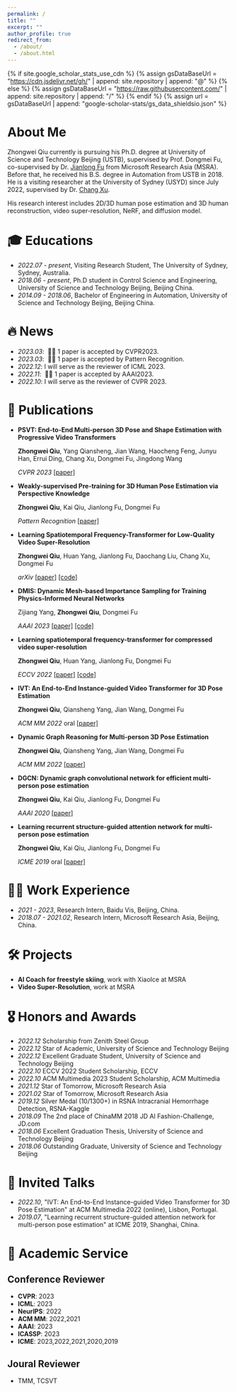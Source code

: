 ```yaml
---
permalink: /
title: ""
excerpt: ""
author_profile: true
redirect_from: 
  - /about/
  - /about.html
---
```


{% if site.google_scholar_stats_use_cdn %}
{% assign gsDataBaseUrl = "https://cdn.jsdelivr.net/gh/" | append: site.repository | append: "@" %}
{% else %}
{% assign gsDataBaseUrl = "https://raw.githubusercontent.com/" | append: site.repository | append: "/" %}
{% endif %}
{% assign url = gsDataBaseUrl | append: "google-scholar-stats/gs_data_shieldsio.json" %}

<span class='anchor' id='about-me'></span>

# About Me
Zhongwei Qiu currently is pursuing his Ph.D. degree at University of Science and Technology Beijing (USTB), supervised by Prof. Dongmei Fu, co-supervised by Dr. [Jianlong Fu](https://jianlong-fu.github.io/) from Microsoft Research Asia (MSRA). Before that, he received his B.S. degree in Automation from USTB in 2018. He is a visiting researcher at the University of Sydney (USYD) since July 2022, supervised by Dr. [Chang Xu](http://changxu.xyz/).

His research interest includes 2D/3D human pose estimation and 3D human reconstruction, video super-resolution, NeRF, and diffusion model.

# 🎓︎ Educations
- *2022.07 - present*, Visiting Research Student, The University of Sydney, Sydney, Australia.
- *2018.06 - present*, Ph.D student in Control Science and Engineering, University of Science and Technology Beijing, Beijing China. 
- *2014.09 - 2018.06*, Bachelor of Engineering in Automation, University of Science and Technology Beijing, Beijing China. 

# 🔥 News
- *2023.03*: &nbsp;🎉🎉 1 paper is accepted by CVPR2023. 
- *2023.03*: &nbsp;🎉🎉 1 paper is accepted by Pattern Recognition. 
- *2022.12*: I will serve as the reviewer of ICML 2023.
- *2022.11*: &nbsp;🎉🎉 1 paper is accepted by AAAI2023. 
- *2022.10*: I will serve as the reviewer of CVPR 2023.

# 📝 Publications 
- **PSVT: End-to-End Multi-person 3D Pose and Shape Estimation with Progressive Video Transformers**
  
  **Zhongwei Qiu**, Yang Qiansheng, Jian Wang, Haocheng Feng, Junyu Han, Errui Ding, Chang Xu, Dongmei Fu, Jingdong Wang
  
  *CVPR 2023* [[paper]](https://arxiv.org/abs/2303.09187)
  
- **Weakly-supervised Pre-training for 3D Human Pose Estimation via Perspective Knowledge**
  
  **Zhongwei Qiu**, Kai Qiu, Jianlong Fu, Dongmei Fu
  
  *Pattern Recognition* [[paper]](https://www.sciencedirect.com/science/article/pii/S0031320323001978)
  
- **Learning Spatiotemporal Frequency-Transformer for Low-Quality Video Super-Resolution**
  
  **Zhongwei Qiu**, Huan Yang, Jianlong Fu, Daochang Liu, Chang Xu, Dongmei Fu
  
  *arXiv* [[paper]](https://arxiv.org/abs/2212.14046) [[code]](https://github.com/researchmm/FTVSR)

- **DMIS: Dynamic Mesh-based Importance Sampling for Training Physics-Informed Neural Networks**
  
  Zijiang Yang, **Zhongwei Qiu**, Dongmei Fu
  
  *AAAI 2023* [[paper]](https://arxiv.org/abs/2211.13944) [[code]](https://github.com/MatrixBrain/DMIS)
  
- **Learning spatiotemporal frequency-transformer for compressed video super-resolution**
  
  **Zhongwei Qiu**, Huan Yang, Jianlong Fu, Dongmei Fu
  
  *ECCV 2022* [[paper]](https://www.ecva.net/papers/eccv_2022/papers_ECCV/papers/136780252.pdf) [[code]](https://github.com/researchmm/FTVSR)
  
- **IVT: An End-to-End Instance-guided Video Transformer for 3D Pose Estimation**
  
  **Zhongwei Qiu**, Qiansheng Yang, Jian Wang, Dongmei Fu
  
  *ACM MM 2022* oral [[paper]](https://dl.acm.org/doi/abs/10.1145/3503161.3547871)

- **Dynamic Graph Reasoning for Multi-person 3D Pose Estimation**
  
  **Zhongwei Qiu**, Qiansheng Yang, Jian Wang, Dongmei Fu
  
  *ACM MM 2022* [[paper]](https://dl.acm.org/doi/abs/10.1145/3503161.3547846)
  
- **DGCN: Dynamic graph convolutional network for efficient multi-person pose estimation**
  
  **Zhongwei Qiu**, Kai Qiu, Jianlong Fu, Dongmei Fu
  
  *AAAI 2020* [[paper]](https://ojs.aaai.org/index.php/AAAI/article/view/6867)
  
- **Learning recurrent structure-guided attention network for multi-person pose estimation**
  
  **Zhongwei Qiu**, Kai Qiu, Jianlong Fu, Dongmei Fu
  
  *ICME 2019* oral [[paper]](https://ieeexplore.ieee.org/abstract/document/8785048)
  
# 👨‍💼 Work Experience
- *2021 - 2023*, Research Intern, Baidu Vis, Beijing, China.
- *2018.07 - 2021.02*, Research Intern, Microsoft Research Asia, Beijing, China.

# 🛠 Projects
- **AI Coach for freestyle skiing**, work with XiaoIce at MSRA
- **Video Super-Resolution**, work at MSRA

# 🎖 Honors and Awards
- *2022.12* Scholarship from Zenith Steel Group
- *2022.12* Star of Academic, University of Science and Technology Beijing
- *2022.12* Excellent Graduate Student, University of Science and Technology Beijing
- *2022.10* ECCV 2022 Student Scholarship, ECCV
- *2022.10* ACM Multimedia 2023 Student Scholarship, ACM Multimedia
- *2021.12* Star of Tomorrow, Microsoft Research Asia
- *2021.02* Star of Tomorrow, Microsoft Research Asia
- *2019.12* Silver Medal (10/1300+) in RSNA Intracranial Hemorrhage Detection, RSNA-Kaggle
- *2018.09* The 2nd place of ChinaMM 2018 JD AI Fashion-Challenge, JD.com
- *2018.06* Excellent Graduation Thesis, University of Science and Technology Beijing
- *2018.06* Outstanding Graduate, University of Science and Technology Beijing

# 💬 Invited Talks
- *2022.10*, "IVT: An End-to-End Instance-guided Video Transformer for 3D Pose Estimation" at ACM Multimedia 2022 (online), Lisbon, Portugal. 
- *2019.07*, "Learning recurrent structure-guided attention network for multi-person pose estimation" at ICME 2019, Shanghai, China.

# 📖 Academic Service
## Conference Reviewer
- **CVPR**: 2023
- **ICML**: 2023
- **NeurIPS**: 2022
- **ACM MM**: 2022,2021
- **AAAI**: 2023
- **ICASSP**: 2023
- **ICME**: 2023,2022,2021,2020,2019

## Joural Reviewer
- TMM, TCSVT
